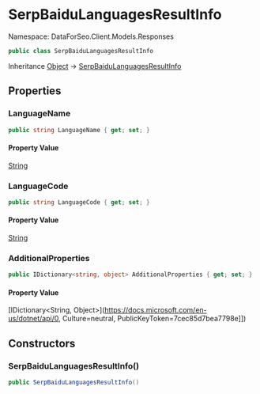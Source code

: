 # SerpBaiduLanguagesResultInfo

Namespace: DataForSeo.Client.Models.Responses

```csharp
public class SerpBaiduLanguagesResultInfo
```

Inheritance [Object](https://docs.microsoft.com/en-us/dotnet/api/Object) → [SerpBaiduLanguagesResultInfo](./SerpBaiduLanguagesResultInfo.md)

## Properties

### **LanguageName**

```csharp
public string LanguageName { get; set; }
```

#### Property Value

[String](https://docs.microsoft.com/en-us/dotnet/api/String)<br>

### **LanguageCode**

```csharp
public string LanguageCode { get; set; }
```

#### Property Value

[String](https://docs.microsoft.com/en-us/dotnet/api/String)<br>

### **AdditionalProperties**

```csharp
public IDictionary<string, object> AdditionalProperties { get; set; }
```

#### Property Value

[IDictionary&lt;String, Object&gt;](https://docs.microsoft.com/en-us/dotnet/api/0, Culture=neutral, PublicKeyToken=7cec85d7bea7798e]])<br>

## Constructors

### **SerpBaiduLanguagesResultInfo()**

```csharp
public SerpBaiduLanguagesResultInfo()
```
